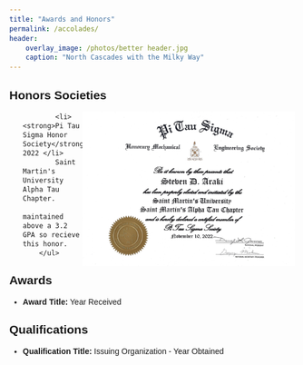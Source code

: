 ```yaml
---
title: "Awards and Honors"
permalink: /accolades/
header:
    overlay_image: /photos/better header.jpg
    caption: "North Cascades with the Milky Way"
---
```


<html>
<style>
        body {
            font-family: Arial, sans-serif;
            margin: 0px;
        }
        .title {
            font-weight: bold;
        }
        .image {
            float: right; /* Float the image to the right */
            width: 375px; /* Set the width of the image as desired */
        }
        }
        .clear {
            clear: both; /* Clear the float */
    }
    </style>

<section>
        <h2>Honors Societies</h2>
        <ul>
        <img src="/photos/PI TAU SIGMA.jpg" alt="Honors Society" class="image">

            <li><strong>Pi Tau Sigma Honor Society</strong> 2022 </li>
            Saint Martin's University Alpha Tau Chapter.
            maintained above a 3.2 GPA so recieve this honor.
        </ul>
  <div class="clear"></div>
</section>

<section>
        <h2>Awards</h2>
        <ul>
            <li><strong>Award Title:</strong> Year Received</li>
            <!-- Add more awards as needed -->
        </ul>
</section>

<section>
        <h2>Qualifications</h2>
        <ul>
            <li><strong>Qualification Title:</strong> Issuing Organization - Year Obtained</li>
            <!-- Add more qualifications as needed -->
        </ul>
</section>
</html>